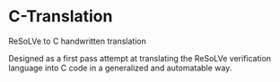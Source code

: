 # C-Translation
ReSoLVe to C handwritten translation

Designed as a first pass attempt at translating the ReSoLVe verification language into C code in a generalized and automatable way.

